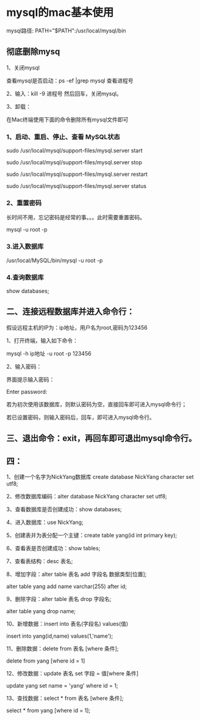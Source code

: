 # mysql的mac基本使用
 
mysql路径:
PATH="$PATH":/usr/local/mysql/bin

## 彻底删除mysq
1、关闭mysql

查看mysql是否启动：ps -ef |grep mysql 查看进程号

2、输入：kill -9 进程号 
然后回车，关闭mysql。

3、卸载：

在Mac终端使用下面的命令删除所有mysql文件即可



### 1、启动、重启、停止、查看 MySQL状态
sudo /usr/local/mysql/support-files/mysql.server start

sudo /usr/local/mysql/support-files/mysql.server stop

sudo /usr/local/mysql/support-files/mysql.server restart

sudo /usr/local/mysql/support-files/mysql.server status

### 2、重置密码
长时间不用，忘记密码是经常的事。。。此时需要重置密码。

mysql -u root -p

### 3.进入数据库

/usr/local/MySQL/bin/mysql -u root -p

### 4.查询数据库

show databases;

## 二、连接远程数据库并进入命令行：

假设远程主机的IP为：ip地址，用户名为root,密码为123456

1、打开终端，输入如下命令：

mysql -h ip地址 -u root -p 123456

2、输入密码：

界面提示输入密码：

Enter password:

若为初次使用该数据库，则默认密码为空，直接回车即可进入mysql命令行；

若已设置密码，则输入密码后，回车，即可进入mysql命令行。

## 三、退出命令：exit，再回车即可退出mysql命令行。

## 四：

1、创建一个名字为NickYang数据库 create database NickYang character set utf8;

2、修改数据库编码：alter database NickYang character set utf8;

3、查看数据库是否创建成功：show databases;

4、进入数据库：use NickYang;

5、创建表并为表分配一个主键：create table yang(id int primary key);

6、查看表是否创建成功：show tables;

7、查看表结构：desc 表名;

8、增加字段：alter table 表名 add 字段名 数据类型[位置];

alter  table yang add  name varchar(255) after id;

9、删除字段：alter table 表名 drop 字段名;

alter table yang drop name;

10、新增数据：insert into 表名(字段名) values(值)

insert into  yang(id,name)  values(1,'name');

11、删除数据：delete from 表名 [where 条件];

delete from yang [where id = 1]

12、修改数据：update 表名 set 字段 = 值[where 条件]

update yang set name = 'yang' where id = 1;

13、查找数据：select * from 表名 [where 条件];

select * from yang [where id = 1];
